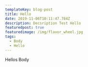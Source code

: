 ```yaml
---
templateKey: blog-post
title: Hello
date: 2019-11-06T10:11:47.784Z
description: Decsription Test Hello
featuredpost: true
featuredimage: /img/flavor_wheel.jpg
tags:
  - Body
  - Hello
---
```

Hellos Body
